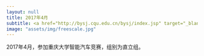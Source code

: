 ```yaml
---
layout: null
title: 2017年4月
subtitle: <a href="http://bysj.cqu.edu.cn/bysj/index.jsp" target="_blank"> 重庆大学智能汽车竞赛 </a>
image: "assets/img/freescale.jpg"
---
```

2017年4月，参加重庆大学智能汽车竞赛，组别为直立组。